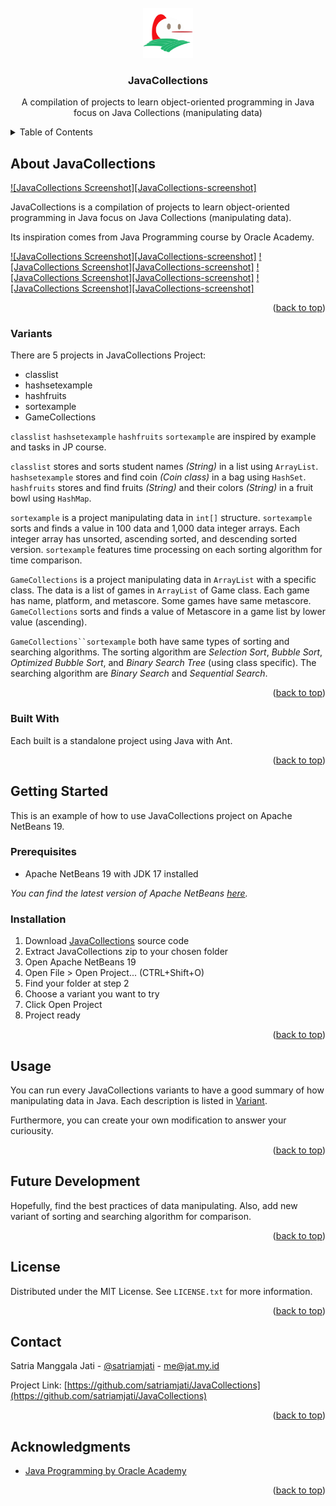 <!-- JAVA COLLECTIONS -->
<br />
<div align="center">
  <a href="https://github.com/satriamjati/JavaCollections">
    <img src="images/logo.png" alt="Logo" width="80" height="80">
  </a>

  <h3 align="center">JavaCollections</h3>

  <p align="center">
    A compilation of projects to learn object-oriented programming in Java focus on Java Collections (manipulating data)

</div>



<!-- TABLE OF CONTENTS -->
<details>
  <summary>Table of Contents</summary>
  <ol>
    <li>
      <a href="#about-JavaCollections">About JavaCollections</a>
      <ul>
        <li><a href="#variants">Variants</a></li>
        <li><a href="#built-with">Built With</a></li>
      </ul>
    </li>
    <li>
      <a href="#getting-started">Getting Started</a>
      <ul>
        <li><a href="#prerequisites">Prerequisites</a></li>
        <li><a href="#installation">Installation</a></li>
      </ul>
    </li>
    <li><a href="#usage">Usage</a></li>
    <li><a href="future-development">Future Development</a></li>
    <li><a href="#license">License</a></li>
    <li><a href="#contact">Contact</a></li>
    <li><a href="#acknowledgments">Acknowledgments</a></li>
  </ol>
</details>



<!-- ABOUT JavaCollections -->
## About JavaCollections

[![JavaCollections Screenshot][JavaCollections-screenshot]](images/GameCollections.png)

JavaCollections is a compilation of projects to learn object-oriented programming in Java focus on Java Collections (manipulating data). 

Its inspiration comes from Java Programming course by Oracle Academy.

[![JavaCollections Screenshot][JavaCollections-screenshot]](images/classlist.png)
[![JavaCollections Screenshot][JavaCollections-screenshot]](images/hashsetexample.png)
[![JavaCollections Screenshot][JavaCollections-screenshot]](images/hashfruits.png)
[![JavaCollections Screenshot][JavaCollections-screenshot]](images/sortexample.png)

<p align="right">(<a href="#readme-top">back to top</a>)</p>

### Variants

There are 5 projects in JavaCollections Project:
+ classlist
+ hashsetexample
+ hashfruits
+ sortexample
+ GameCollections

`classlist`
`hashsetexample`
`hashfruits`
`sortexample` are inspired by example and tasks in JP course. 

`classlist` stores and sorts student names _(String)_ in a list using `ArrayList`.  `hashsetexample` stores and find coin _(Coin class)_ in a bag using `HashSet`. `hashfruits` stores and find fruits _(String)_ and their colors _(String)_ in a fruit bowl using `HashMap`.

`sortexample` is a project manipulating data in `int[]` structure. `sortexample` sorts and finds a value in 100 data and 1,000 data integer arrays. Each integer array has unsorted, ascending sorted, and descending sorted version. `sortexample` features time processing on each sorting algorithm for time comparison.

`GameCollections` is a project manipulating data in `ArrayList` with a specific class. The data is a list of games in `ArrayList` of Game class. Each game has name, platform, and metascore. Some games have same metascore. `GameCollections` sorts and finds a value of Metascore in a game list by lower value (ascending).

`GameCollections``sortexample` both have same types of sorting and searching algorithms. The sorting algorithm are _Selection Sort_, _Bubble Sort_, _Optimized Bubble Sort_, and _Binary Search Tree_ (using class specific). The searching algorithm are _Binary Search_ and _Sequential Search_.

<p align="right">(<a href="#readme-top">back to top</a>)</p>

### Built With

Each built is a standalone project using Java with Ant.

<p align="right">(<a href="#readme-top">back to top</a>)</p>



<!-- GETTING STARTED -->
## Getting Started

This is an example of how to use JavaCollections project on Apache NetBeans 19.

### Prerequisites

* Apache NetBeans 19 with JDK 17 installed

_You can find the latest version of Apache NetBeans <a href="https://netbeans.apache.org/download/index.html">here</a>._

### Installation
1. Download <a href="https://github.com/satriamjati/JavaCollections/archive/refs/heads/main.zip">JavaCollections</a> source code
2. Extract JavaCollections zip to your chosen folder
1. Open Apache NetBeans 19
2. Open File > Open Project... (CTRL+Shift+O)
3. Find your folder at step 2
4. Choose a variant you want to try
7. Click Open Project
8. Project ready

<p align="right">(<a href="#readme-top">back to top</a>)</p>



<!-- USAGE EXAMPLES -->
## Usage

You can run every JavaCollections variants to have a good summary of how manipulating data in Java. Each description is listed in <a href="#variant">Variant</a>. 

Furthermore, you can create your own modification to answer your curiousity.

<p align="right">(<a href="#readme-top">back to top</a>)</p>



<!-- FUTURE DEVELOPMENT -->
## Future Development

Hopefully, find the best practices of data manipulating. Also, add new variant of sorting and searching algorithm for comparison.

<p align="right">(<a href="#readme-top">back to top</a>)</p>



<!-- LICENSE -->
## License

Distributed under the MIT License. See `LICENSE.txt` for more information.

<p align="right">(<a href="#readme-top">back to top</a>)</p>



<!-- CONTACT -->
## Contact

Satria Manggala Jati - [@satriamjati](https://twitter.com/satriamjati) - me@jat.my.id

Project Link: [https://github.com/satriamjati/JavaCollections](https://github.com/satriamjati/JavaCollections)

<p align="right">(<a href="#readme-top">back to top</a>)</p>



<!-- ACKNOWLEDGMENTS -->
## Acknowledgments

* [Java Programming by Oracle Academy](https://academy.oracle.com/en/solutions-curriculum-java.html#java3-tab)

<p align="right">(<a href="#readme-top">back to top</a>)</p>

